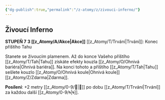 ```yaml
---
{"dg-publish":true,"permalink":"/z-atomy/z/zivouci-inferno/"}
---
```


## Živoucí Inferno
**STUPEŇ 7**
**3 [[z_Atomy/A/Akce\|Akce]]**
[[z_Atomy/T/Trvání\|Trvání]]: Konec příštího Tahu

Stanete se živoucím plamenem.
Až do konce Vašeho příštího [[z_Atomy/T/Tah\|Tahu]] získáte efekty kouzla [[z_Atomy/O/Ohnivá bariéra\|Ohnivá bariéra]].
Na konci tohoto a příštího [[z_Atomy/T/Tah\|Tahu]] sešlete kouzlo [[z_Atomy/O/Ohnivá koule\|Ohnivá koule]] [[z_Atomy/Z/Zdarma\|Zdarma]].

**Posílení**: +2 metry [[z_Atomy/0-9/🏃\|🏃]] po dobu [[z_Atomy/T/Trvání\|Trvání]] za každou další [[z_Atomy/0-9/🌀\|🌀]].